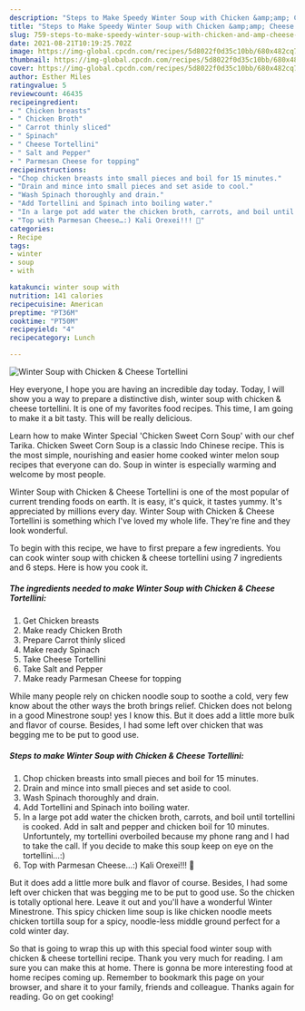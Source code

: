 ```yaml
---
description: "Steps to Make Speedy Winter Soup with Chicken &amp;amp; Cheese Tortellini"
title: "Steps to Make Speedy Winter Soup with Chicken &amp;amp; Cheese Tortellini"
slug: 759-steps-to-make-speedy-winter-soup-with-chicken-and-amp-cheese-tortellini
date: 2021-08-21T10:19:25.702Z
image: https://img-global.cpcdn.com/recipes/5d8022f0d35c10bb/680x482cq70/winter-soup-with-chicken-cheese-tortellini-recipe-main-photo.jpg
thumbnail: https://img-global.cpcdn.com/recipes/5d8022f0d35c10bb/680x482cq70/winter-soup-with-chicken-cheese-tortellini-recipe-main-photo.jpg
cover: https://img-global.cpcdn.com/recipes/5d8022f0d35c10bb/680x482cq70/winter-soup-with-chicken-cheese-tortellini-recipe-main-photo.jpg
author: Esther Miles
ratingvalue: 5
reviewcount: 46435
recipeingredient:
- " Chicken breasts"
- " Chicken Broth"
- " Carrot thinly sliced"
- " Spinach"
- " Cheese Tortellini"
- " Salt and Pepper"
- " Parmesan Cheese for topping"
recipeinstructions:
- "Chop chicken breasts into small pieces and boil for 15 minutes."
- "Drain and mince into small pieces and set aside to cool."
- "Wash Spinach thoroughly and drain."
- "Add Tortellini and Spinach into boiling water."
- "In a large pot add water the chicken broth, carrots, and boil until tortellini is cooked. Add in salt and pepper and chicken boil for 10 minutes. Unfortuntely, my tortellini overboiled because my phone rang and I had to take the call. If you decide to make this soup keep on eye on the tortellini…:)"
- "Top with Parmesan Cheese…:) Kali Orexei!!! 🙂"
categories:
- Recipe
tags:
- winter
- soup
- with

katakunci: winter soup with 
nutrition: 141 calories
recipecuisine: American
preptime: "PT36M"
cooktime: "PT50M"
recipeyield: "4"
recipecategory: Lunch

---
```



![Winter Soup with Chicken &amp; Cheese Tortellini](https://img-global.cpcdn.com/recipes/5d8022f0d35c10bb/680x482cq70/winter-soup-with-chicken-cheese-tortellini-recipe-main-photo.jpg)

Hey everyone, I hope you are having an incredible day today. Today, I will show you a way to prepare a distinctive dish, winter soup with chicken &amp; cheese tortellini. It is one of my favorites food recipes. This time, I am going to make it a bit tasty. This will be really delicious.

Learn how to make Winter Special &#39;Chicken Sweet Corn Soup&#39; with our chef Tarika. Chicken Sweet Corn Soup is a classic Indo Chinese recipe. This is the most simple, nourishing and easier home cooked winter melon soup recipes that everyone can do. Soup in winter is especially warming and welcome by most people.

Winter Soup with Chicken &amp; Cheese Tortellini is one of the most popular of current trending foods on earth. It is easy, it's quick, it tastes yummy. It's appreciated by millions every day. Winter Soup with Chicken &amp; Cheese Tortellini is something which I've loved my whole life. They're fine and they look wonderful.


To begin with this recipe, we have to first prepare a few ingredients. You can cook winter soup with chicken &amp; cheese tortellini using 7 ingredients and 6 steps. Here is how you cook it.

<!--inarticleads1-->

##### The ingredients needed to make Winter Soup with Chicken &amp; Cheese Tortellini:

1. Get  Chicken breasts
1. Make ready  Chicken Broth
1. Prepare  Carrot thinly sliced
1. Make ready  Spinach
1. Take  Cheese Tortellini
1. Take  Salt and Pepper
1. Make ready  Parmesan Cheese for topping


While many people rely on chicken noodle soup to soothe a cold, very few know about the other ways the broth brings relief. Chicken does not belong in a good Minestrone soup! yes I know this. But it does add a little more bulk and flavor of course. Besides, I had some left over chicken that was begging me to be put to good use. 

<!--inarticleads2-->

##### Steps to make Winter Soup with Chicken &amp; Cheese Tortellini:

1. Chop chicken breasts into small pieces and boil for 15 minutes.
1. Drain and mince into small pieces and set aside to cool.
1. Wash Spinach thoroughly and drain.
1. Add Tortellini and Spinach into boiling water.
1. In a large pot add water the chicken broth, carrots, and boil until tortellini is cooked. Add in salt and pepper and chicken boil for 10 minutes. Unfortuntely, my tortellini overboiled because my phone rang and I had to take the call. If you decide to make this soup keep on eye on the tortellini…:)
1. Top with Parmesan Cheese…:) Kali Orexei!!! 🙂


But it does add a little more bulk and flavor of course. Besides, I had some left over chicken that was begging me to be put to good use. So the chicken is totally optional here. Leave it out and you&#39;ll have a wonderful Winter Minestrone. This spicy chicken lime soup is like chicken noodle meets chicken tortilla soup for a spicy, noodle-less middle ground perfect for a cold winter day. 

So that is going to wrap this up with this special food winter soup with chicken &amp; cheese tortellini recipe. Thank you very much for reading. I am sure you can make this at home. There is gonna be more interesting food at home recipes coming up. Remember to bookmark this page on your browser, and share it to your family, friends and colleague. Thanks again for reading. Go on get cooking!

